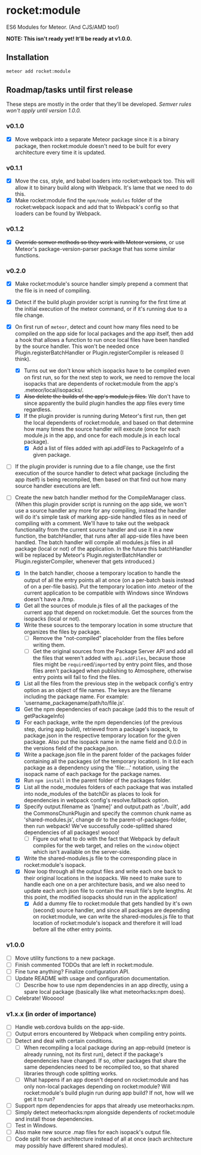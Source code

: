 rocket:module
=============

ES6 Modules for Meteor. (And CJS/AMD too!)

**NOTE: This isn't ready yet! It'll be ready at v1.0.0.**

Installation
------------

```sh
meteor add rocket:module
```

Roadmap/tasks until first release
---------------------------------

These steps are mostly in the order that they'll be developed. *Semver rules won't
apply until version 1.0.0.*

### v0.1.0
- [x] Move webpack into a separate Meteor package since it is a binary package,
      then rocket:module doesn't need to be built for every architecture every
      time it is updated.

### v0.1.1
- [x] Move the css, style, and babel loaders into rocket:webpack too. This will
      allow it to binary build along with Webpack. It's lame that we need to do
      this.
- [x] Make rocket:module find the `npm/node_modules` folder of the
      rocket:webpack isopack and add that to Webpack's config so that loaders can
      be found by Webpack.

### v0.1.2
- [x] ~~Override semver methods so they work with Meteor versions~~, or use Meteor's
      package-version-parser package that has some similar functions.

### v0.2.0
- [x] Make rocket:module's source handler simply prepend a comment that the
      file is in need of compiling.

- [x] Detect if the build plugin provider script is running for the first time
      at the initial execution of the meteor command, or if it's running due to a file
      change.

- [x] On first run of `meteor`, detect and count how many files need to be
      compiled on the app side for local packages and the app itself, then add a
      hook that allows a function to run once local files have been handled by the
      source handler. This won't be needed once Plugin.registerBatchHandler or Plugin.registerCompiler is
      released (I think).
  - [x] Turns out we don't know which isopacks have to be compiled even on
        first run, so for the next step to work, we need to remove the local isopacks
        that are dependents of rocket:module from the app's .meteor/local/isopacks/.
  - [x] ~~Also delete the builds of the app's module.js files.~~ We don't have
        to since apparently the build plugin handles the app files every time
        regardless.
  - [x] If the plugin provider is running during Meteor's first run, then get
        the local dependents of rocket:module, and based on that determine how many
        times the source handler will execute (once for each module.js in the app, and
        once for each module.js in each local package).
    - [x] Add a list of files added with api.addFiles to PackageInfo of a given package.

- [ ] If the plugin provider is running due to a file change, use the first execution of
      the source handler to detect what package (including the app itself) is being
      recompiled, then based on that find out how many source handler executions
      are left.

- [ ] Create the new batch handler method for the CompileManager class. (When
      this plugin provider script is running on the app side, we won't use a source
      handler any more for any compiling, instead the handler will do it's simple
      task of marking app-side handled files as in need of compiling with a comment.
      We'll have to take out the webpack functionality from the current source
      handler and use it in a new function, the batchHandler, that runs after all
      app-side files have been handled. The batch handler will compile all modules.js
      files in all package (local or not) of the application. In the future this
      batchHandler will be replaced by Meteor's Plugin.registerBatchHandler or
      Plugin.registerCompiler, whenever that gets introduced.)
  - [x] In the batch handler, choose a temporary location to handle the output
        of all the entry points all at once (on a per-batch basis instead of on a
        per-file basis). Put the temporary location into .meteor of the current
        application to be compatible with Windows since Windows doesn't have a /tmp.
  - [x] Get all the sources of module.js files of all the packages of the
        current app that depend on rocket:module. Get the sources from the isopacks
        (local or not).
  - [x] Write these sources to the temporary location in some structure that
        organizes the files by package.
    - [ ] Remove the "not-compiled" placeholder from the files before writing them.
    - [ ] Get the original sources from the Package Server API and add all the
          files that weren't added with `api.addFiles`, because those files might
          be `require`ed/`import`ed by entry point files, and those files aren't packaged
          when publishing to Atmosphere, otherwise entry points will fail to find the
          files.
  - [x] List all the files from the previous step in the webpack config's entry
        option as an object of file names. The keys are the filename including the
        package name. For example: 'username_packagename/path/to/file.js'.
  - [x] Get the npm dependencies of each pacakge (add this to the result of
        getPackageInfo)
  - [x] For each package, write the npm dependencies (of the previous step,
        during app build), retrieved from a package's isopack, to package.json in
        the respective temporary location for the given package. Also put the isopack
        name in the name field and 0.0.0 in the versions field of the package.json.
  - [x] Write a package.json file in the parent folder of the packages folder
        containing all the packages (of the temporary location). In it list each
        package as a dependency using the 'file:...' notation, using the isopack name
        of each package for the package names.
  - [x] Run `npm install` in the parent folder of the packages folder.
  - [x] List all the node_modules folders of each package that was installed
        into node_modules of the batchDir as places to look for dependencies in
        webpack config's resolve.fallback option.
  - [x] Specify output.filename as '[name]' and output.path as './built',
        add the CommonsChunkPlugin and specify the common chunk name as
        'shared-modules.js', change dir to the parent-of-packages-folder, then run webpack!
        We've successfully code-splitted shared dependencies of all packages! woooo!
    - [ ] Figure out what to do with the fact that Webpack by default compiles
          for the web target, and relies on the `window` object which isn't
          available on the server-side.
  - [x] Write the shared-modules.js file to the corresponding place in
        rocket:module's isopack.
  - [x] Now loop through all the output files and write each one back to their
        original locations in the isopacks. We need to make sure to handle each one
        on a per architecture basis, and we also need to update each arch json file to
        contain the result file's byte lengths. At this point, the modified isopacks
        should run in the application!
    - [x] Add a dummy file to rocket:module that gets handled by it's own (second)
          source handler, and since all packages are depending on rocket:module, we
          can write the shared-modules.js file to that location of rocket:module's
          isopack and therefore it will load before all the other entry points.

### v1.0.0
- [ ] Move utility functions to a new package.
- [ ] Finish commented TODOs that are left in rocket:module.
- [ ] Fine tune anything? Finalize configuration API.
- [ ] Update README with usage and configuration documentation.
  - [ ] Describe how to use npm dependencies in an app directly, using a spare
        local package (basically like what meteorhacks:npm does).
- [ ] Celebrate! Wooooo!

### v1.x.x (in order of importance)
- [ ] Handle web.cordova builds on the app-side.
- [ ] Output errors encountered by Webpack when compiling entry points.
- [ ] Detect and deal with certain conditions.
  - [ ] When recompiling a local package during an app-rebuild (meteor is already
        running, not its first run), detect if the package's dependencies have
        changed. If so, other packages that share the same dependencies need to be
        recompiled too, so that shared libraries through code splitting works.
  - [ ] What happens if an app doesn't depend on rocket:module and has only
        non-local packages depending on rocket:module? Will rocket:module's build
        plugin run during app build? If not, how will we get it to run?
- [ ] Support npm dependencies for apps that already use meteorhacks:npm.
 - [ ] Simply detect meteorhacks:npm alongside dependents of rocket:module and
       install those dependencies.
- [ ] Test in Windows.
- [ ] Also make new source .map files for each isopack's output file.
- [ ] Code split for each architecture instead of all at once (each
      architecture may possibly have different shared modules).
